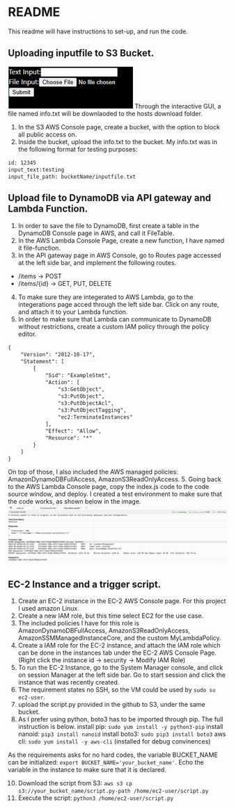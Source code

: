 #  README
This readme will have instructions to set-up, and run the code. 

## Uploading inputfile to S3 Bucket.

![.png failed to load](gui.png)
Through the interactive GUI, a file named info.txt will be  downlaoded to the hosts download folder.

1. In the S3 AWS Console page, create a bucket, with the option to block all public access on.
2. Inside the bucket, upload the info.txt to the bucket. My info.txt was in the following format for testing purposes:
```
id: 12345
input_text:testing
input_file_path: bucketName/inputfile.txt
```
## Upload file to DynamoDB via API gateway and Lambda Function.

1. In order to save the file to DynamoDB, first create a table in the DynamoDB Console page in AWS, and call it FileTable.
2. In the AWS Lambda Console Page, create a new function, I have named it file-function.
3. In the API gateway page in AWS Console, go to Routes page accessed at the left side bar, and implement the following routes.
  - /items -> POST
  - /items/{id} -> GET, PUT, DELETE
4. To make sure they are integerated to AWS Lambda, go to the integerations page acced through the left side bar. Click on any route, and attach it to your Lambda function.
5. In order to make sure that Lambda can communicate to DynamoDB without restrictions, create a custom IAM policy through the policy editor.
```
{
	"Version": "2012-10-17",
	"Statement": [
		{
			"Sid": "ExampleStmt",
			"Action": [
				"s3:GetObject",
				"s3:PutObject",
				"s3:PutObjectAcl",
				"s3:PutObjectTagging",
				"ec2:TerminateInstances"
			],
			"Effect": "Allow",
			"Resource": "*"
		}
	]
}
```
On top of those, I also included the AWS managed policies: AmazonDynamoDBFullAccess, AmazonS3ReadOnlyAccess.
5. Going back to the AWS Lambda Console page, copy the index.js code to the code source window, and deploy. I created a test environment to make sure that the code works, as shown below in the image. 
![.png failed to load](lambda.png)

## EC-2 Instance and a trigger script.

1. Create an EC-2 instance in the EC-2 AWS Console page. For this project I used amazon Linux.
2. Create a new IAM role, but this time select EC2 for the use case.
3. The included policies I have for this role is AmazonDynamoDBFullAccess, AmazonS3ReadOnlyAccess, AmazonSSMManagedInstanceCore, and the custom MyLambdaPolicy.
4. Create a IAM role for the EC-2 instance, and attach the IAM role which can be done in the instances tab under the EC-2 AWS Console Page. (Right click the instance id -> security -> Modify IAM Role)
5. To run the EC-2 Instance, go to the System Manager console, and click on session Manager at the left side bar. Go to start session and click the instance that was recently created. 
6. The requirement states no SSH, so the VM could be used by ```sudo su ec2-user```.
7. upload the script.py provided in the github to S3, under the same bucket.
8. As I prefer using python, boto3 has to be imported through pip. The full instruction is below.
install pip: ```sudo yum install -y python3-pip```
install nanoid: ```pip3 install nanoid```
install boto3: ```sudo pip3 install boto3```
aws cli: ```sudo yum install -y aws-cli``` (installed for debug convinences)

As the requirements asks for no hard codes, the variable BUCKET_NAME can be initialized: ```export BUCKET_NAME='your_bucket_name'```. Echo the variable in the instance to make sure that it is declared. 

10. Download the script from S3: ```aws s3 cp s3://your_bucket_name/script.py-path /home/ec2-user/script.py```
11. Execute the script: ```python3 /home/ec2-user/script.py```
